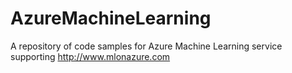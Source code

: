 # AzureMachineLearning
A repository of code samples for Azure Machine Learning service supporting http://www.mlonazure.com 
